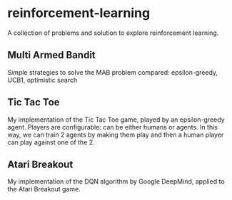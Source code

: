 # reinforcement-learning

A collection of problems and solution to explore reinforcement learning.

## Multi Armed Bandit
Simple strategies to solve the MAB problem compared: epsilon-greedy, UCB1, optimistic search

## Tic Tac Toe
My implementation of the Tic Tac Toe game, played by an epsilon-greedy agent. Players are configurable: can be either humans or agents.
In this way, we can train 2 agents by making them play and then a human player can play against one of the 2.

## Atari Breakout
My implementation of the DQN algorithm by Google DeepMind, applied to the Atari Breakout game.
